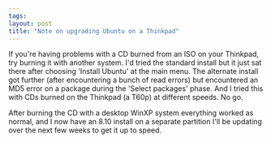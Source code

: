 ```yaml
---
tags: 
layout: post
title: "Note on upgrading Ubuntu on a Thinkpad"
---
```




<p>
 If you're having problems with a CD burned from an ISO on your
 Thinkpad, try burning it with another system. I'd tried the standard
 install but it just sat there after choosing 'Install Ubuntu' at the
 main menu. The alternate install got further (after encountering a
 bunch of read errors) but encountered an MD5 error on a package
 during the 'Select packages' phase. And I tried this with CDs burned
 on the Thinkpad (a T60p) at different speeds. No go.
</p>

<p> 
 After burning the CD with a desktop WinXP system everything worked
 as normal, and I now have an 8.10 install on a separate partition
 I'll be updating over the next few weeks to get it up to speed.  
</p>


